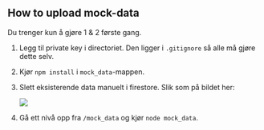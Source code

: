 ## How to upload mock-data

Du trenger kun å gjøre 1 & 2 første gang. 

1. Legg til private key i directoriet. Den ligger i `.gitignore` så alle må gjøre dette selv. 
2. Kjør `npm install` i `mock_data`-mappen.


3. Slett eksisterende data manuelt i firestore. Slik som på bildet her: 
   
   ![](https://i.imgur.com/5u12R2x.png) 

4. Gå ett nivå opp fra `/mock_data` og kjør `node mock_data`. 
